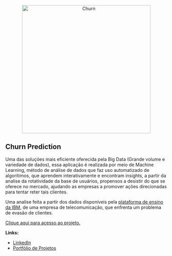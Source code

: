 <p align="center">
  <img src="https://as1.ftcdn.net/v2/jpg/04/63/79/06/1000_F_463790677_DVDM8XmwqPchM1YEL6bcMlDqAwbO5W6N.jpg" alt="Churn"height=400px >
</p>

## Churn Prediction

Uma das soluções mais eficiente oferecida pela Big Data (Grande volume e variedade de dados), essa aplicação é realizada por meio de Machine Learning, método de análise de dados que faz uso automatizado de algoritimos, que aprendem interativamente e encontram insights, a partir da analise da rotatividade da base de usuários, propensos a desistir do que se oferece no mercado, ajudando as empresas a promover ações direcionadas para tentar reter tais clientes.

Uma analise feita a partir dos dados disponíveis pela [plataforma de ensino da IBM](https://developer.ibm.com/technologies/data-science/patterns/predict-customer-churn-using-watson-studio-and-jupyter-notebooks/#), de uma empresa de telecomunicação, que enfrenta um problema de evasão de clientes.

[Clique aqui para acesso ao projeto.](https://github.com/villani31/Churn_Predicition/blob/main/Projeto_Churn-Predicition.ipynb)
  
**Links:**
* [LinkedIn](https://www.linkedin.com/in/thiagovillani)
* [Portfólio de Projetos](https://github.com/villani31/Data_Science)

